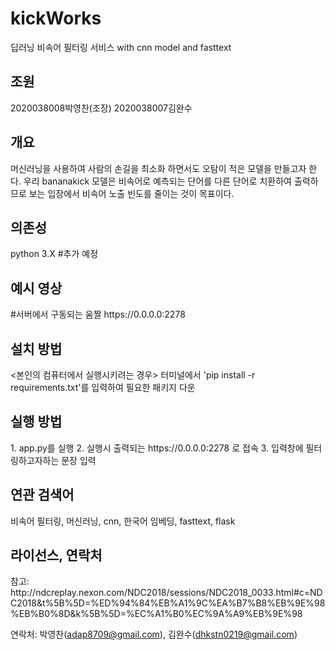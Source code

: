 # kickWorks
딥러닝 비속어 필터링 서비스
with cnn model and fasttext

<h2>조원</h2>
2020038008박영찬(조장)
2020038007김완수

<h2>개요</h2>
머신러닝을 사용하여 사람의 손길을 최소화 하면서도 오탐이 적은 모델을 만들고자 한다. 우리 bananakick 모델은 비속어로 예측되는 단어를 다른 단어로 치환하여 출력하므로 보는 입장에서 비속어 노출 빈도를 줄이는 것이 목표이다.

<h2>의존성</h2>
python 3.X
#추가 예정

<h2>예시 영상</h2>
#서버에서 구동되는 움짤
https://0.0.0.0:2278

<h2>설치 방법</h2>
<본인의 컴퓨터에서 실행시키려는 경우>
터미널에서 'pip install -r requirements.txt'를 입력하여 필요한 패키지 다운

<h2>실행 방법</h2>
1. app.py를 실행
2. 실행시 출력되는 https://0.0.0.0:2278 로 접속
3. 입력창에 필터링하고자하는 문장 입력

<h2>연관 검색어</h2>
비속어 필터링, 머신러닝, cnn, 한국어 임베딩, fasttext, flask

<h2>라이선스, 연락처</h2>
참고: http://ndcreplay.nexon.com/NDC2018/sessions/NDC2018_0033.html#c=NDC2018&t%5B%5D=%ED%94%84%EB%A1%9C%EA%B7%B8%EB%9E%98%EB%B0%8D&k%5B%5D=%EC%A1%B0%EC%9A%A9%EB%9E%98

연락처: 박영찬(adap8709@gmail.com), 김완수(dhkstn0219@gmail.com)
